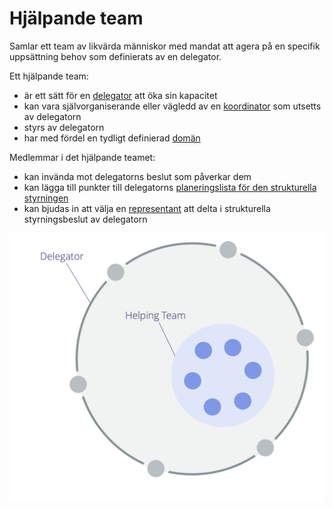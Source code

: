 # Hjälpande team

<summary>
Samlar ett team av likvärda människor med mandat att agera på en specifik uppsättning behov som definierats av en delegator.
</summary>

Ett hjälpande team:

- är ett sätt för en [delegator](glossary:delegator) att öka sin kapacitet
- kan vara självorganiserande eller vägledd av en [koordinator](section:coordinator) som utsetts av delegatorn
- styrs av delegatorn
- har med fördel en tydligt definierad [domän](glossary:domain)

Medlemmar i det hjälpande teamet:

- kan invända mot delegatorns beslut som påverkar dem
- kan lägga till punkter till delegatorns [planeringslista för den strukturella styrningen](glossary:governance-backlog)
- kan bjudas in att välja en [representant](section:representative) att delta i strukturella styrningsbeslut av delegatorn

![Hjälpande team](img/structural-patterns/helping-team.png)